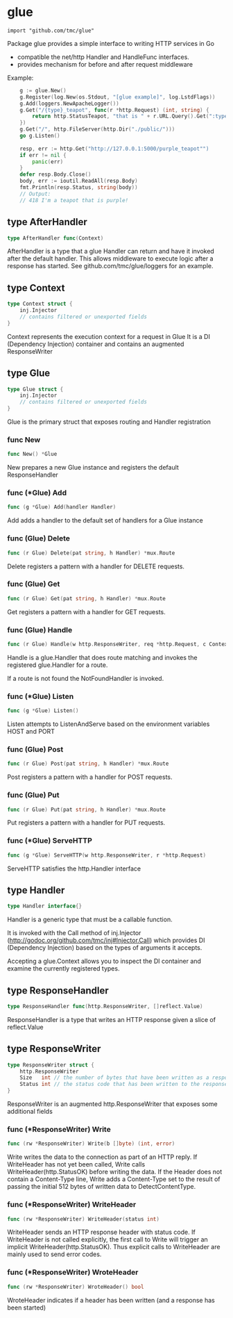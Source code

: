 # glue
    import "github.com/tmc/glue"

Package glue provides a simple interface to writing HTTP services in Go

- compatible the net/http Handler and HandleFunc interfaces.
- provides mechanism for before and after request middleware

Example:

```go
	g := glue.New()
	g.Register(log.New(os.Stdout, "[glue example]", log.LstdFlags))
	g.Add(loggers.NewApacheLogger())
	g.Get("/{type}_teapot", func(r *http.Request) (int, string) {
	    return http.StatusTeapot, "that is " + r.URL.Query().Get(":type") + "!"
	})
	g.Get("/", http.FileServer(http.Dir("./public/")))
	go g.Listen()
	
	resp, err := http.Get("http://127.0.0.1:5000/purple_teapot"")
	if err != nil {
	    panic(err)
	}
	defer resp.Body.Close()
	body, err := ioutil.ReadAll(resp.Body)
	fmt.Println(resp.Status, string(body))
	// Output:
	// 418 I'm a teapot that is purple!
```


## type AfterHandler
```go
type AfterHandler func(Context)
```
AfterHandler is a type that a glue Handler can return and have it invoked
after the default handler. This allows middleware to execute logic after a
response has started. See github.com/tmc/glue/loggers for an example.



## type Context
``` go
type Context struct {
    inj.Injector
    // contains filtered or unexported fields
}
```
Context represents the execution context for a request in Glue
It is a DI (Dependency Injection) container and contains an augmented
ResponseWriter



## type Glue
``` go
type Glue struct {
    inj.Injector
    // contains filtered or unexported fields
}
```
Glue is the primary struct that exposes routing and Handler registration


### func New
``` go
func New() *Glue
```
New prepares a new Glue instance and registers the default ResponseHandler


### func (\*Glue) Add
``` go
func (g *Glue) Add(handler Handler)
```
Add adds a handler to the default set of handlers for a Glue instance


### func (Glue) Delete
``` go
func (r Glue) Delete(pat string, h Handler) *mux.Route
```
Delete registers a pattern with a handler for DELETE requests.


### func (Glue) Get
``` go
func (r Glue) Get(pat string, h Handler) *mux.Route
```
Get registers a pattern with a handler for GET requests.


### func (Glue) Handle
``` go
func (r Glue) Handle(w http.ResponseWriter, req *http.Request, c Context)
```
Handle is a glue.Handler that does route matching and invokes the registered
glue.Handler for a route.

If a route is not found the NotFoundHandler is invoked.


### func (\*Glue) Listen
``` go
func (g *Glue) Listen()
```
Listen attempts to ListenAndServe based on the environment variables HOST and PORT


### func (Glue) Post
``` go
func (r Glue) Post(pat string, h Handler) *mux.Route
```
Post registers a pattern with a handler for POST requests.


### func (Glue) Put
``` go
func (r Glue) Put(pat string, h Handler) *mux.Route
```
Put registers a pattern with a handler for PUT requests.


### func (\*Glue) ServeHTTP
``` go
func (g *Glue) ServeHTTP(w http.ResponseWriter, r *http.Request)
```
ServeHTTP satisfies the http.Handler interface


## type Handler
``` go
type Handler interface{}
```
Handler is a generic type that must be a callable function.

It is invoked with the Call method of inj.Injector (http://godoc.org/github.com/tmc/inj#Injector.Call) which provides DI
(Dependency Injection) based on the types of arguments it accepts.

Accepting a glue.Context allows you to inspect the DI container and examine
the currently registered types.


## type ResponseHandler
``` go
type ResponseHandler func(http.ResponseWriter, []reflect.Value)
```
ResponseHandler is a type that writes an HTTP response given a slice of reflect.Value

## type ResponseWriter
``` go
type ResponseWriter struct {
    http.ResponseWriter
    Size   int // the number of bytes that have been written as a response body
    Status int // the status code that has been written to the response (or zero if unwritten)
}
```
ResponseWriter is an augmented http.ResponseWriter that exposes some additional fields


### func (\*ResponseWriter) Write
``` go
func (rw *ResponseWriter) Write(b []byte) (int, error)
```
Write writes the data to the connection as part of an HTTP reply.
If WriteHeader has not yet been called, Write calls WriteHeader(http.StatusOK)
before writing the data.  If the Header does not contain a
Content-Type line, Write adds a Content-Type set to the result of passing
the initial 512 bytes of written data to DetectContentType.



### func (\*ResponseWriter) WriteHeader
``` go
func (rw *ResponseWriter) WriteHeader(status int)
```
WriteHeader sends an HTTP response header with status code.
If WriteHeader is not called explicitly, the first call to Write
will trigger an implicit WriteHeader(http.StatusOK).
Thus explicit calls to WriteHeader are mainly used to
send error codes.



### func (\*ResponseWriter) WroteHeader
``` go
func (rw *ResponseWriter) WroteHeader() bool
```
WroteHeader indicates if a header has been written (and a response has been started)
